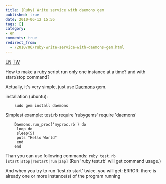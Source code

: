 ```yaml
---
title: (Ruby) Write service with daemons gem
published: true
date: 2010-06-12 15:56
tags: []
category:
- en
comments: true
redirect_from:
  - /2010/06/ruby-write-service-with-daemons-gem.html
---
```


<a href="{% link _posts/2010-06-12-ruby-write-service-with-daemons-gem-en.md %}" class="lang-btn lang-current">EN</a>
<a href="{% link _posts/2010-06-12-ruby-write-service-with-daemons-gem.md %}" class="lang-btn">TW</a>


How to make a ruby script run only one instance at a time? and with start/stop command?

Actually, it's very simple, just use [Daemons][1] gem.

installation (ubuntu):

		sudo gem install daemons

Simplest example: test.rb
		require 'rubygems'
		require 'daemons'

		Daemons.run_proc('myproc.rb') do
		 loop do
		 sleep(5)
		 puts "Hello World"
		 end
		end

Than you can use following commands:
``ruby test.rb [start|stop|restart|run|zap]``
(Run 'ruby test.rb' will get command usage.)

And when you try to run 'test.rb start' twice. you will get:
		ERROR: there is already one or more instance(s) of the program running


[1]: http://daemons.rubyforge.org/
